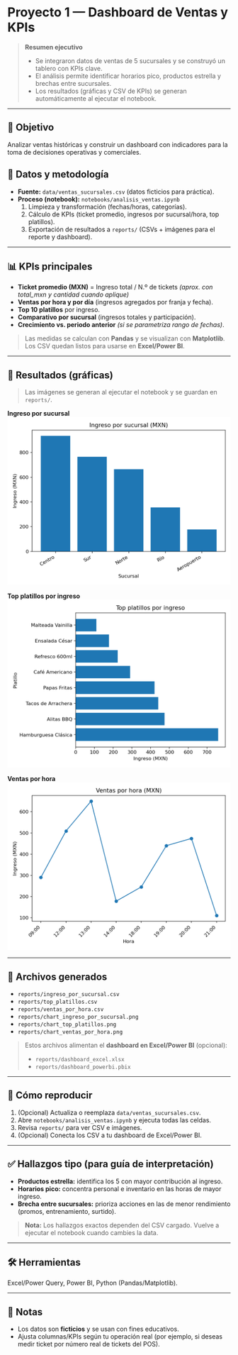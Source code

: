 # Proyecto 1 — Dashboard de Ventas y KPIs

> **Resumen ejecutivo**
> - Se integraron datos de ventas de 5 sucursales y se construyó un tablero con KPIs clave.
> - El análisis permite identificar horarios pico, productos estrella y brechas entre sucursales.
> - Los resultados (gráficas y CSV de KPIs) se generan automáticamente al ejecutar el notebook.

---

## 🎯 Objetivo
Analizar ventas históricas y construir un dashboard con indicadores para la toma de decisiones operativas y comerciales.

## 🧪 Datos y metodología
- **Fuente:** `data/ventas_sucursales.csv` (datos ficticios para práctica).
- **Proceso (notebook):** `notebooks/analisis_ventas.ipynb`
  1) Limpieza y transformación (fechas/horas, categorías).  
  2) Cálculo de KPIs (ticket promedio, ingresos por sucursal/hora, top platillos).  
  3) Exportación de resultados a `reports/` (CSVs + imágenes para el reporte y dashboard).

---

## 📊 KPIs principales
- **Ticket promedio (MXN)** = Ingreso total / N.º de tickets *(aprox. con total_mxn y cantidad cuando aplique)*  
- **Ventas por hora y por día** (ingresos agregados por franja y fecha).  
- **Top 10 platillos** por ingreso.  
- **Comparativo por sucursal** (ingresos totales y participación).  
- **Crecimiento vs. periodo anterior** *(si se parametriza rango de fechas)*.

> Las medidas se calculan con **Pandas** y se visualizan con **Matplotlib**. Los CSV quedan listos para usarse en **Excel/Power BI**.

---

## 🧾 Resultados (gráficas)
> Las imágenes se generan al ejecutar el notebook y se guardan en `reports/`.

**Ingreso por sucursal**
![Ingreso por sucursal](reports/ingreso_por_sucursal.png)

**Top platillos por ingreso**
![Top platillos](reports/top_platillos_por_ingreso.png)

**Ventas por hora**
![Ventas por hora](reports/ventas_por_hora.png)

---

## 📂 Archivos generados
- `reports/ingreso_por_sucursal.csv`  
- `reports/top_platillos.csv`  
- `reports/ventas_por_hora.csv`  
- `reports/chart_ingreso_por_sucursal.png`  
- `reports/chart_top_platillos.png`  
- `reports/chart_ventas_por_hora.png`

> Estos archivos alimentan el **dashboard en Excel/Power BI** (opcional):
> - `reports/dashboard_excel.xlsx`  
> - `reports/dashboard_powerbi.pbix`

---

## 🚀 Cómo reproducir
1. (Opcional) Actualiza o reemplaza `data/ventas_sucursales.csv`.  
2. Abre `notebooks/analisis_ventas.ipynb` y ejecuta todas las celdas.  
3. Revisa `reports/` para ver CSV e imágenes.  
4. (Opcional) Conecta los CSV a tu dashboard de Excel/Power BI.

---

## ✅ Hallazgos tipo (para guía de interpretación)
- **Productos estrella:** identifica los 5 con mayor contribución al ingreso.  
- **Horarios pico:** concentra personal e inventario en las horas de mayor ingreso.  
- **Brecha entre sucursales:** prioriza acciones en las de menor rendimiento (promos, entrenamiento, surtido).  

> **Nota:** Los hallazgos exactos dependen del CSV cargado. Vuelve a ejecutar el notebook cuando cambies la data.

---

## 🛠 Herramientas
Excel/Power Query, Power BI, Python (Pandas/Matplotlib).

---

## 📝 Notas
- Los datos son **ficticios** y se usan con fines educativos.  
- Ajusta columnas/KPIs según tu operación real (por ejemplo, si deseas medir ticket por número real de tickets del POS).

